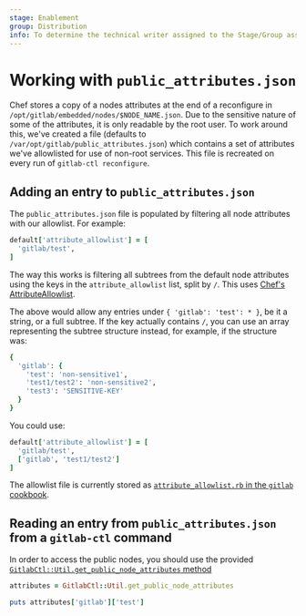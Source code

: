 ```yaml
---
stage: Enablement
group: Distribution
info: To determine the technical writer assigned to the Stage/Group associated with this page, see https://about.gitlab.com/handbook/engineering/ux/technical-writing/#designated-technical-writers
---
```


# Working with `public_attributes.json`

Chef stores a copy of a nodes attributes at the end of a reconfigure in `/opt/gitlab/embedded/nodes/$NODE_NAME.json`. Due to the sensitive nature of some of the attributes, it is only readable by the root user. To work around this, we've created a file (defaults to `/var/opt/gitlab/public_attributes.json`) which contains a set of attributes we've allowlisted for use of non-root services. This file is recreated on every run of `gitlab-ctl reconfigure`.

## Adding an entry to `public_attributes.json`

The `public_attributes.json` file is populated by filtering all node attributes with our allowlist. For example:

```ruby
default['attribute_allowlist'] = [
  'gitlab/test',
]
```

The way this works is filtering all subtrees from the default node attributes using the keys in the `attribute_allowlist` list, split by `/`. This uses [Chef's AttributeAllowlist](https://www.rubydoc.info/gems/chef/Chef/AttributeAllowlist).

The above would allow any entries under `{ 'gitlab': 'test': * }`, be it a string, or a full subtree. If the key actually contains `/`, you can use an array representing the subtree structure instead, for example, if the structure was:

```ruby
{
  'gitlab': {
    'test': 'non-sensitive1',
    'test1/test2': 'non-sensitive2',
    'test3': 'SENSITIVE-KEY'
  }
}
```

You could use:

```ruby
default['attribute_allowlist'] = [
  'gitlab/test',
  ['gitlab', 'test1/test2']
]
```

The allowlist file is currently stored as [`attribute_allowlist.rb` in the `gitlab` cookbook](https://gitlab.com/gitlab-org/omnibus-gitlab/blob/master/files/gitlab-cookbooks/package/libraries/handlers/gitlab.rb#L36).

## Reading an entry from `public_attributes.json` from a `gitlab-ctl` command

In order to access the public nodes, you should use the provided [`GitlabCtl::Util.get_public_node_attributes` method](https://gitlab.com/gitlab-org/omnibus-gitlab/blob/master/files/gitlab-cookbooks/gitlab/attributes/attribute_allowlist.rb)

```ruby
attributes = GitlabCtl::Util.get_public_node_attributes

puts attributes['gitlab']['test']
```
